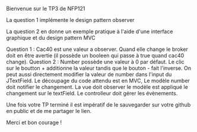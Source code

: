Bienvenue sur le TP3 de NFP121

La question 1 implémente le design pattern observer


La question 2 en donne un exemple pratique à l'aide d'une interface graphique et du design pattern MVC

Question 1 : Cac40 est une valeur a observer. Quand elle change le broker doit en être avertie (il possède un booleen qui passe à true quand cac40 change).
Question 2 : Number possède une valeur à 0 par défaut. Le clic sur le boutton + additionne la valeur tandis que le bouton - fait l'inverse.
On peut aussi directement modifier la valeur de number dans l'input du JTextField. Le découpage du code attendu est en MVC, Le modèle number doit notifier le changement.
La vue doit observer le modèle est appliqué le changement sur le textField. Le controlleur doit gérer les évènements.

Une fois votre TP terminé il est impératif de le sauvegarder sur votre github en public et de me partager le lien.

Merci et bon courage !
